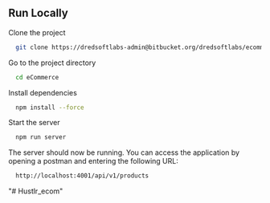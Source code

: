 ## Run Locally

Clone the project

```bash
  git clone https://dredsoftlabs-admin@bitbucket.org/dredsoftlabs/ecommerce.git
```

Go to the project directory

```bash
  cd eCommerce
```

Install dependencies

```bash
  npm install --force

```

Start the server

```bash
  npm run server
```

The server should now be running. You can access the application by opening a postman and entering the following URL:

```bash
  http://localhost:4001/api/v1/products
```
"# Hustlr_ecom" 
